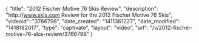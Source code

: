 {
    "title": "2012 Fischer Motive 76 Skis Review",
    "description": "http:\/\/www.skis.com Review for the 2012 Fischer Motive 76 Skis",
    "videoid": "3766798",
    "date_created": "1411361227",
    "date_modified": "1418182017",
    "type": "captivate",
    "layout": "video",
    "url": "\/v\/2012-fischer-motive-76-skis-review\/3766798"
}